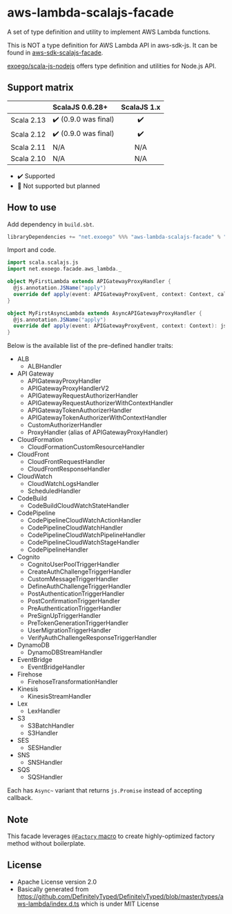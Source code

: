 # aws-lambda-scalajs-facade

A set of type definition and utility to implement AWS Lambda functions.

This is NOT a type definition for AWS Lambda API in aws-sdk-js.
It can be found in [aws-sdk-scalajs-facade](https://github.com/exoego/aws-sdk-scalajs-facade/tree/master/services/lambda/src/main/scala/facade/amazonaws/services).

[exoego/scala-js-nodejs](https://github.com/exoego/scala-js-nodejs) offers type definition and utilities for Node.js API.


## Support matrix

|            |   ScalaJS 0.6.28+                    |   ScalaJS 1.x      |
| ---------- | :------------------------------------| :----------------: |
| Scala 2.13 | :heavy_check_mark: (0.9.0 was final) | :heavy_check_mark: |
| Scala 2.12 | :heavy_check_mark: (0.9.0 was final) | :heavy_check_mark: |
| Scala 2.11 |         N/A                          |       N/A          |
| Scala 2.10 |         N/A                          |       N/A          |

-   :heavy_check_mark: Supported
-   :construction: Not supported but planned


## How to use

Add dependency in `build.sbt`.

```sbt
libraryDependencies += "net.exoego" %%% "aws-lambda-scalajs-facade" % "0.11.0"
```

Import and code.

```scala
import scala.scalajs.js
import net.exoego.facade.aws_lambda._

object MyFirstLambda extends APIGatewayProxyHandler {
  @js.annotation.JSName("apply")
  override def apply(event: APIGatewayProxyEvent, context: Context, callback: Callback[APIGatewayProxyResult]): Unit = ???
}

object MyFirstAsyncLambda extends AsyncAPIGatewayProxyHandler {
  @js.annotation.JSName("apply")
  override def apply(event: APIGatewayProxyEvent, context: Context): js.Promise[APIGatewayProxyResult]  = ???
}
```

Below is the available list of the pre-defined handler traits:

* ALB
    * ALBHandler
* API Gateway
    * APIGatewayProxyHandler
    * APIGatewayProxyHandlerV2
    * APIGatewayRequestAuthorizerHandler
    * APIGatewayRequestAuthorizerWithContextHandler
    * APIGatewayTokenAuthorizerHandler
    * APIGatewayTokenAuthorizerWithContextHandler
    * CustomAuthorizerHandler
    * ProxyHandler (alias of APIGatewayProxyHandler)
* CloudFormation
    * CloudFormationCustomResourceHandler
* CloudFront
    * CloudFrontRequestHandler
    * CloudFrontResponseHandler
* CloudWatch
    * CloudWatchLogsHandler
    * ScheduledHandler
* CodeBuild
    * CodeBuildCloudWatchStateHandler
* CodePipeline
    * CodePipelineCloudWatchActionHandler
    * CodePipelineCloudWatchHandler
    * CodePipelineCloudWatchPipelineHandler
    * CodePipelineCloudWatchStageHandler
    * CodePipelineHandler
* Cognito
    * CognitoUserPoolTriggerHandler
    * CreateAuthChallengeTriggerHandler
    * CustomMessageTriggerHandler
    * DefineAuthChallengeTriggerHandler
    * PostAuthenticationTriggerHandler
    * PostConfirmationTriggerHandler
    * PreAuthenticationTriggerHandler
    * PreSignUpTriggerHandler
    * PreTokenGenerationTriggerHandler
    * UserMigrationTriggerHandler
    * VerifyAuthChallengeResponseTriggerHandler
* DynamoDB
    * DynamoDBStreamHandler
* EventBridge
    * EventBridgeHandler
* Firehose
    * FirehoseTransformationHandler
* Kinesis
    * KinesisStreamHandler
* Lex
    * LexHandler
* S3
    * S3BatchHandler
    * S3Handler
* SES
    * SESHandler
* SNS
    * SNSHandler
* SQS
    * SQSHandler

Each has `Async~` variant that returns `js.Promise` instead of accepting callback.

## Note

This facade leverages [`@Factory` macro](https://github.com/exoego/scalajs-types-util#factory-macro) to create highly-optimized factory method without boilerplate.

## License

* Apache License version 2.0
* Basically generated from https://github.com/DefinitelyTyped/DefinitelyTyped/blob/master/types/aws-lambda/index.d.ts which is under MIT License
